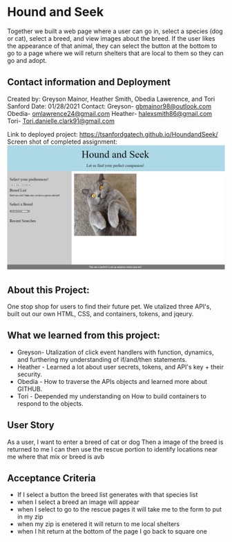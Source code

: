 # Hound and Seek
Together we built a web page where a user can go in, select a species (dog or cat), select a breed, and view images about the breed. If the user likes the appearance of that animal, they can select the button at the bottom to go to a page where we will return shelters that are local to them so they can go and adopt. 


## Contact information and Deployment
Created by: Greyson Mainor, Heather Smith, Obedia Lawerence, and Tori Sanford
Date: 01/28/2021
Contact: 
Greyson- gbmainor98@outlook.com
Obedia- omlawrence24@gmail.com
Heather- halexsmith86@gmail.com
Tori- Tori.danielle.clark91@gmail.com

Link to deployed project:  https://tsanfordgatech.github.io/HoundandSeek/
Screen shot of completed assignment: ![Final Screen shot](./sample/hs.png)

## About this Project: 
One stop shop for users to find their future pet. We utalized three API's, built out our own HTML, CSS, and containers, tokens, and jqeury. 


## What we learned from this project: 
- Greyson- Utalization of click event handlers with function, dynamics, and furthering my understanding of if/and/then statements. 
- Heather - Learned a lot about user secrets, tokens, and API's key + their security. 
- Obedia - How to traverse the APIs objects and learned more about GITHUB.
- Tori - Deepended my understanding on How to build containers to respond to the objects. 


## User Story
As a user, I want to enter a breed of cat or dog 
Then a image of the breed is returned to me 
I can then use the rescue portion to identify locations near me where that mix or breed is avb

## Acceptance Criteria
- If I select a button the breed list generates with that species list 
- when I select a breed an image will appear
- when I select to go to the rescue pages it will take me to the form to put in my zip
- when my zip is enetered it will return to me local shelters
- when I hit return at the bottom of the page I go back to square one
